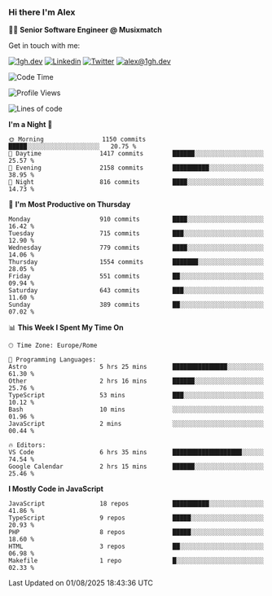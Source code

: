 ### Hi there I'm Alex

👨‍💻 __Senior Software Engineer @ Musixmatch__

Get in touch with me:

[![1gh.dev](https://img.shields.io/static/v1?label=1gh.dev&message=%20&color=red&logo=&style=flat-square&logoColor=white)](https://www.1gh.dev/)
[![Linkedin](https://img.shields.io/static/v1?label=Linkedin&message=%20&color=blue&logo=Linkedin&style=flat-square&logoColor=white)](https://linkedin.com/in/alexghirelli)
[![Twitter](https://img.shields.io/static/v1?label=Twitter&message=%20&color=blue&logo=Twitter&style=flat-square&logoColor=white)](https://twitter.com/alexGhirelli)
[![alex@1gh.dev](https://img.shields.io/static/v1?label=alex@1gh.dev&message=%20&color=red&logo=gmail&style=flat-square&logoColor=white)](mailto:alex@1gh.dev)

<!--START_SECTION:waka-->
![Code Time](http://img.shields.io/badge/Code%20Time-8%2C513%20hrs%2053%20mins-blue)

![Profile Views](http://img.shields.io/badge/Profile%20Views-0-blue)

![Lines of code](https://img.shields.io/badge/From%20Hello%20World%20I%27ve%20Written-19.7%20million%20lines%20of%20code-blue)

**I'm a Night 🦉** 

```text
🌞 Morning                1150 commits        █████░░░░░░░░░░░░░░░░░░░░   20.75 % 
🌆 Daytime                1417 commits        ██████░░░░░░░░░░░░░░░░░░░   25.57 % 
🌃 Evening                2158 commits        ██████████░░░░░░░░░░░░░░░   38.95 % 
🌙 Night                  816 commits         ████░░░░░░░░░░░░░░░░░░░░░   14.73 % 
```
📅 **I'm Most Productive on Thursday** 

```text
Monday                   910 commits         ████░░░░░░░░░░░░░░░░░░░░░   16.42 % 
Tuesday                  715 commits         ███░░░░░░░░░░░░░░░░░░░░░░   12.90 % 
Wednesday                779 commits         ████░░░░░░░░░░░░░░░░░░░░░   14.06 % 
Thursday                 1554 commits        ███████░░░░░░░░░░░░░░░░░░   28.05 % 
Friday                   551 commits         ██░░░░░░░░░░░░░░░░░░░░░░░   09.94 % 
Saturday                 643 commits         ███░░░░░░░░░░░░░░░░░░░░░░   11.60 % 
Sunday                   389 commits         ██░░░░░░░░░░░░░░░░░░░░░░░   07.02 % 
```


📊 **This Week I Spent My Time On** 

```text
🕑︎ Time Zone: Europe/Rome

💬 Programming Languages: 
Astro                    5 hrs 25 mins       ███████████████░░░░░░░░░░   61.30 % 
Other                    2 hrs 16 mins       ██████░░░░░░░░░░░░░░░░░░░   25.76 % 
TypeScript               53 mins             ███░░░░░░░░░░░░░░░░░░░░░░   10.12 % 
Bash                     10 mins             ░░░░░░░░░░░░░░░░░░░░░░░░░   01.96 % 
JavaScript               2 mins              ░░░░░░░░░░░░░░░░░░░░░░░░░   00.44 % 

🔥 Editors: 
VS Code                  6 hrs 35 mins       ███████████████████░░░░░░   74.54 % 
Google Calendar          2 hrs 15 mins       ██████░░░░░░░░░░░░░░░░░░░   25.46 % 
```

**I Mostly Code in JavaScript** 

```text
JavaScript               18 repos            ██████████░░░░░░░░░░░░░░░   41.86 % 
TypeScript               9 repos             █████░░░░░░░░░░░░░░░░░░░░   20.93 % 
PHP                      8 repos             █████░░░░░░░░░░░░░░░░░░░░   18.60 % 
HTML                     3 repos             ██░░░░░░░░░░░░░░░░░░░░░░░   06.98 % 
Makefile                 1 repo              █░░░░░░░░░░░░░░░░░░░░░░░░   02.33 % 
```




 Last Updated on 01/08/2025 18:43:36 UTC
<!--END_SECTION:waka-->
